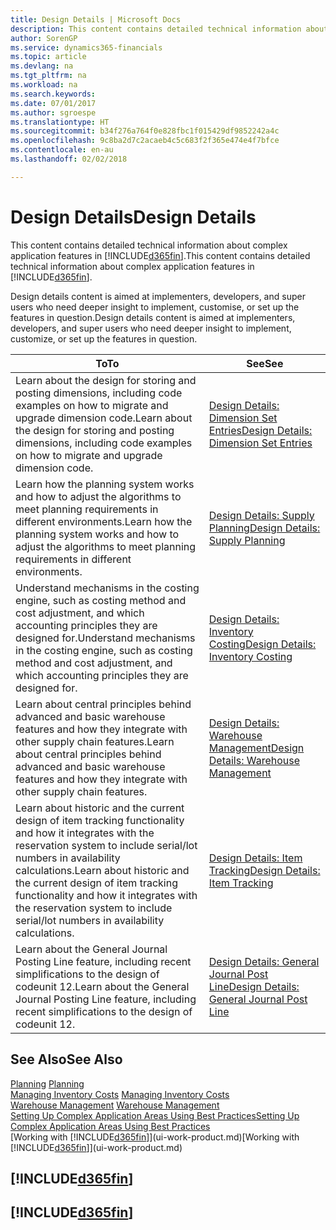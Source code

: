 ```yaml
---
title: Design Details | Microsoft Docs
description: This content contains detailed technical information about complex application features in Finance and Operations, Business edition.
author: SorenGP
ms.service: dynamics365-financials
ms.topic: article
ms.devlang: na
ms.tgt_pltfrm: na
ms.workload: na
ms.search.keywords: 
ms.date: 07/01/2017
ms.author: sgroespe
ms.translationtype: HT
ms.sourcegitcommit: b34f276a764f0e828fbc1f015429df9852242a4c
ms.openlocfilehash: 9c8ba2d7c2acaeb4c5c683f2f365e474e4f7bfce
ms.contentlocale: en-au
ms.lasthandoff: 02/02/2018

---
```

# <a name="design-details"></a><span data-ttu-id="db8c1-103">Design Details</span><span class="sxs-lookup"><span data-stu-id="db8c1-103">Design Details</span></span>
<span data-ttu-id="db8c1-104">This content contains detailed technical information about complex application features in [!INCLUDE[d365fin](includes/d365fin_md.md)].</span><span class="sxs-lookup"><span data-stu-id="db8c1-104">This content contains detailed technical information about complex application features in [!INCLUDE[d365fin](includes/d365fin_md.md)].</span></span>  

 <span data-ttu-id="db8c1-105">Design details content is aimed at implementers, developers, and super users who need deeper insight to implement, customise, or set up the features in question.</span><span class="sxs-lookup"><span data-stu-id="db8c1-105">Design details content is aimed at implementers, developers, and super users who need deeper insight to implement, customize, or set up the features in question.</span></span>  

|<span data-ttu-id="db8c1-106">**To**</span><span class="sxs-lookup"><span data-stu-id="db8c1-106">**To**</span></span>|<span data-ttu-id="db8c1-107">**See**</span><span class="sxs-lookup"><span data-stu-id="db8c1-107">**See**</span></span>|  
|------------|-------------|  
|<span data-ttu-id="db8c1-108">Learn about the design for storing and posting dimensions, including code examples on how to migrate and upgrade dimension code.</span><span class="sxs-lookup"><span data-stu-id="db8c1-108">Learn about the design for storing and posting dimensions, including code examples on how to migrate and upgrade dimension code.</span></span>|[<span data-ttu-id="db8c1-109">Design Details: Dimension Set Entries</span><span class="sxs-lookup"><span data-stu-id="db8c1-109">Design Details: Dimension Set Entries</span></span>](design-details-dimension-set-entries.md)|  
|<span data-ttu-id="db8c1-110">Learn how the planning system works and how to adjust the algorithms to meet planning requirements in different environments.</span><span class="sxs-lookup"><span data-stu-id="db8c1-110">Learn how the planning system works and how to adjust the algorithms to meet planning requirements in different environments.</span></span>|[<span data-ttu-id="db8c1-111">Design Details: Supply Planning</span><span class="sxs-lookup"><span data-stu-id="db8c1-111">Design Details: Supply Planning</span></span>](design-details-supply-planning.md)|  
|<span data-ttu-id="db8c1-112">Understand mechanisms in the costing engine, such as costing method and cost adjustment, and which accounting principles they are designed for.</span><span class="sxs-lookup"><span data-stu-id="db8c1-112">Understand mechanisms in the costing engine, such as costing method and cost adjustment, and which accounting principles they are designed for.</span></span>|[<span data-ttu-id="db8c1-113">Design Details: Inventory Costing</span><span class="sxs-lookup"><span data-stu-id="db8c1-113">Design Details: Inventory Costing</span></span>](design-details-inventory-costing.md)|  
|<span data-ttu-id="db8c1-114">Learn about central principles behind advanced and basic warehouse features and how they integrate with other supply chain features.</span><span class="sxs-lookup"><span data-stu-id="db8c1-114">Learn about central principles behind advanced and basic warehouse features and how they integrate with other supply chain features.</span></span>|[<span data-ttu-id="db8c1-115">Design Details: Warehouse Management</span><span class="sxs-lookup"><span data-stu-id="db8c1-115">Design Details: Warehouse Management</span></span>](design-details-warehouse-management.md)|  
|<span data-ttu-id="db8c1-116">Learn about historic and the current design of item tracking functionality and how it integrates with the reservation system to include serial/lot numbers in availability calculations.</span><span class="sxs-lookup"><span data-stu-id="db8c1-116">Learn about historic and the current design of item tracking functionality and how it integrates with the reservation system to include serial/lot numbers in availability calculations.</span></span>|[<span data-ttu-id="db8c1-117">Design Details: Item Tracking</span><span class="sxs-lookup"><span data-stu-id="db8c1-117">Design Details: Item Tracking</span></span>](design-details-item-tracking.md)|  
|<span data-ttu-id="db8c1-118">Learn about the General Journal Posting Line feature, including recent simplifications to the design of codeunit 12.</span><span class="sxs-lookup"><span data-stu-id="db8c1-118">Learn about the General Journal Posting Line feature, including recent simplifications to the design of codeunit 12.</span></span>|[<span data-ttu-id="db8c1-119">Design Details: General Journal Post Line</span><span class="sxs-lookup"><span data-stu-id="db8c1-119">Design Details: General Journal Post Line</span></span>](design-details-general-journal-post-line.md)|  

## <a name="see-also"></a><span data-ttu-id="db8c1-120">See Also</span><span class="sxs-lookup"><span data-stu-id="db8c1-120">See Also</span></span>  
 <span data-ttu-id="db8c1-121">[Planning](production-planning.md) </span><span class="sxs-lookup"><span data-stu-id="db8c1-121">[Planning](production-planning.md) </span></span>  
 <span data-ttu-id="db8c1-122">[Managing Inventory Costs](finance-manage-inventory-costs.md) </span><span class="sxs-lookup"><span data-stu-id="db8c1-122">[Managing Inventory Costs](finance-manage-inventory-costs.md) </span></span>  
 <span data-ttu-id="db8c1-123">[Warehouse Management](warehouse-manage-warehouse.md) </span><span class="sxs-lookup"><span data-stu-id="db8c1-123">[Warehouse Management](warehouse-manage-warehouse.md) </span></span>  
 [<span data-ttu-id="db8c1-124">Setting Up Complex Application Areas Using Best Practices</span><span class="sxs-lookup"><span data-stu-id="db8c1-124">Setting Up Complex Application Areas Using Best Practices</span></span>](set-up-complex-application-areas-using-best-practices.md)  
 <span data-ttu-id="db8c1-125">[Working with [!INCLUDE[d365fin](includes/d365fin_md.md)]](ui-work-product.md)</span><span class="sxs-lookup"><span data-stu-id="db8c1-125">[Working with [!INCLUDE[d365fin](includes/d365fin_md.md)]](ui-work-product.md)</span></span>

 ## [!INCLUDE[d365fin](includes/free_trial_md.md)]  
 ## [!INCLUDE[d365fin](includes/training_link_md.md)]

